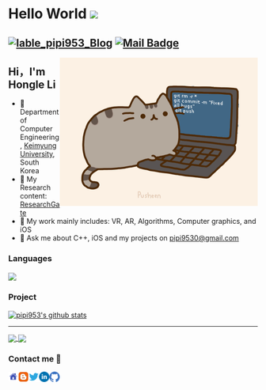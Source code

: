  # Hello World <img src="https://media.giphy.com/media/hvRJCLFzcasrR4ia7z/giphy.gif" width="25px"> 
 
 
[![lable_pipi953_Blog](https://img.shields.io/badge/blog-25k_pageview-green)](https://blog.tellme.ink) [![Mail Badge](https://img.shields.io/badge/-xxxx@gmail.com-c14438?style=flat-square&logo=Gmail&logoColor=white&link=mailto:pipi9530@gmail.com)](mailto:pipi9530@gmail.com)
---

<img align="right" alt="GIF" src="https://github.com/pipi953/pipi953/blob/main/images/pusheencode.gif" />

 ## Hi，I'm Hongle Li
 
- 🔭 Department of Computer Engineering, [Keimyung University](https://www.kmu.ac.kr), South Korea
- 🤖️ My Research content: [ResearchGate](https://www.researchgate.net/profile/Hongle_Li2) 
- 🌱 My work mainly includes: VR, AR, Algorithms, Computer graphics, and iOS
- 💬 Ask me about C++, iOS and my projects on pipi9530@gmail.com


###  Languages
<a href="https://github.com/pipi953">
  <!-- Change the `github-readme-stats.anuraghazra1.vercel.app` to `github-readme-stats.vercel.app`  -->
  <img align="center" src="https://github-readme-stats.anuraghazra1.vercel.app/api/top-langs/?username=pipi953&layout=compact&theme=material-palenight" />
</a>


### Project

<a href="https://github.com/pipi953?tab=repositories">
  <img align="center" src="https://github-readme-stats.vercel.app/api?username=pipi953&theme=radical&show_icons=true&include_all_commits=true" alt="pipi953's github stats" />
</a>

---

<a href="https://github.com/pipi953/AstarForUnity">
  <!-- Change the `github-readme-stats.anuraghazra1.vercel.app` to `github-readme-stats.vercel.app`  -->
  <img align="center" src="https://github-readme-stats.anuraghazra1.vercel.app/api/pin/?username=pipi953&repo=AstarForUnity&theme=material-palenight" />
</a>    
<a href="https://github.com/pipi953/Image-overlay">
  <!-- Change the `github-readme-stats.anuraghazra1.vercel.app` to `github-readme-stats.vercel.app`  -->
  <img align="center" src="https://github-readme-stats.anuraghazra1.vercel.app/api/pin/?username=pipi953&repo=Image-overlay&theme=material-palenight" />
</a>


### Contact me 📱

<a href="https://www.tellme.ink">
  <img align="left" alt="落花 の LIFE" width="20px" src="https://github.com/pipi953/pipi953/blob/main/images/homepage.svg" />
</a>
<a href="https://blog.tellme.ink">
  <img align="left" alt="pipi953's Blog" width="21px" src="https://github.com/pipi953/pipi953/blob/main/images/blogger.svg" />
</a>
<a href="https://www.twitter.com/pipi953">
  <img align="left" alt="落花人獨立 | Twitter" width="21px" src="https://github.com/pipi953/pipi953/blob/main/images/twitter.svg" />
</a>
<a href="https://www.linkedin.com/in/%E8%99%B9%E4%B9%90-%E6%9D%8E-b151b9154/">
  <img align="left" alt="Hongle Li | Linkedin" width="21px" src="https://github.com/pipi953/pipi953/blob/main/images/Linkedin.svg" />
</a>
<a href="https://github.com/pipi953">
  <img align="left" alt="pipi953 | GitHub" width="21px" src="https://github.com/pipi953/pipi953/blob/main/images/github.svg" />
</a>
